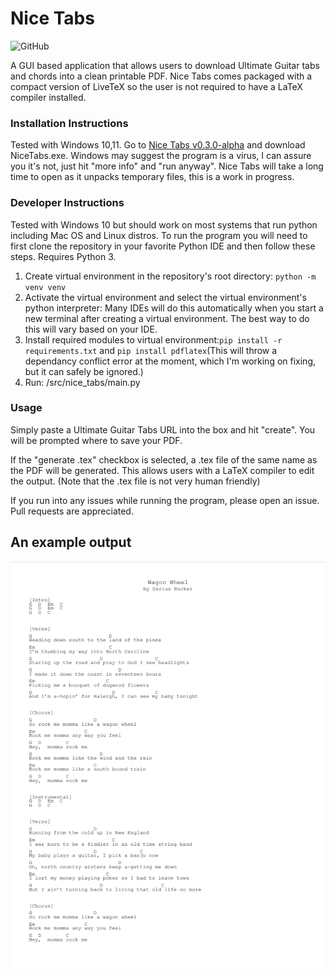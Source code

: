 # Nice Tabs
<p>
<img alt="GitHub" src="https://img.shields.io/github/license/andrewschalk/Nice-Tabs"/>
  </p>
A GUI based application that allows users to download Ultimate Guitar tabs and chords into a clean printable PDF. Nice Tabs comes packaged with a compact version of LiveTeX so the user is not required to have a LaTeX compiler installed.

### Installation Instructions
Tested with Windows 10,11. Go to [Nice Tabs v0.3.0-alpha](https://github.com/andrewschalk/Nice-Tabs/releases/tag/v0.3.0-alpha) and download NiceTabs.exe. Windows may suggest the program is a virus, I can assure you it's not, just hit "more info" and "run anyway". Nice Tabs will take a long time to open as it unpacks temporary files, this is a work in progress.

### Developer Instructions
Tested with Windows 10 but should work on most systems that run python including Mac OS and Linux distros. To run the program you will need to first clone the repository in your favorite Python IDE and then follow these steps. Requires Python 3.
1. Create virtual environment in the repository's root directory: ```python -m venv venv```
2. Activate the virtual environment and select the virtual environment's python interpreter: Many IDEs will do this automatically when you start a new terminal after creating a virtual environment. The best way to do this will vary based on your IDE.
3. Install required modules to virtual environment:```pip install -r requirements.txt``` and ```pip install pdflatex```(This will throw a dependancy conflict error at the moment, which I'm working on fixing, but it can safely be ignored.)
4. Run: /src/nice_tabs/main.py

### Usage
Simply paste a Ultimate Guitar Tabs URL into the box and hit "create". You will be prompted where to save your PDF.


If the "generate .tex" checkbox is selected, a .tex file of the same name as the PDF will be generated. This allows users with a LaTeX compiler to edit the output. (Note that the .tex file is not very human friendly)

If you run into any issues while running the program, please open an issue. Pull requests are appreciated.

## An example output

![An example output](ExampleTab.PNG)
